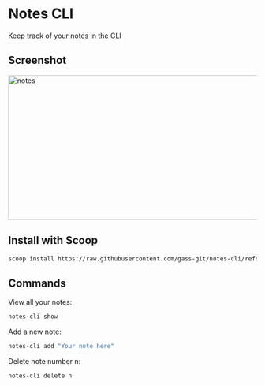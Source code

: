 # Notes CLI

Keep track of your notes in the CLI

## Screenshot 

<img width="706" height="293" alt="notes" src="https://github.com/user-attachments/assets/f1956c5f-a985-460a-84b6-e3a72ccd428f" />

## Install with Scoop

```sh
scoop install https://raw.githubusercontent.com/gass-git/notes-cli/refs/heads/main/notes-cli.json
```

## Commands

View all your notes:
```sh
notes-cli show
```

Add a new note:
```sh
notes-cli add "Your note here"
```

Delete note number n:
```sh
notes-cli delete n
```

